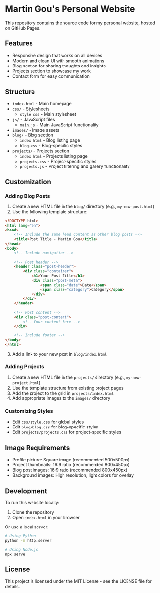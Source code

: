 # Martin Gou's Personal Website

This repository contains the source code for my personal website, hosted on GitHub Pages.

## Features

- Responsive design that works on all devices
- Modern and clean UI with smooth animations
- Blog section for sharing thoughts and insights
- Projects section to showcase my work
- Contact form for easy communication

## Structure

- `index.html` - Main homepage
- `css/` - Stylesheets
  - `style.css` - Main stylesheet
- `js/` - JavaScript files
  - `main.js` - Main JavaScript functionality
- `images/` - Image assets
- `blog/` - Blog section
  - `index.html` - Blog listing page
  - `blog.css` - Blog-specific styles
- `projects/` - Projects section
  - `index.html` - Projects listing page
  - `projects.css` - Project-specific styles
  - `projects.js` - Project filtering and gallery functionality

## Customization

### Adding Blog Posts

1. Create a new HTML file in the `blog/` directory (e.g., `my-new-post.html`)
2. Use the following template structure:

```html
<!DOCTYPE html>
<html lang="en">
<head>
    <!-- Include the same head content as other blog posts -->
    <title>Post Title - Martin Gou</title>
</head>
<body>
    <!-- Include navigation -->
    
    <!-- Post header -->
    <header class="post-header">
        <div class="container">
            <h1>Your Post Title</h1>
            <div class="post-meta">
                <span class="date">Date</span>
                <span class="category">Category</span>
            </div>
        </div>
    </header>
    
    <!-- Post content -->
    <div class="post-content">
        <!-- Your content here -->
    </div>
    
    <!-- Include footer -->
</body>
</html>
```

3. Add a link to your new post in `blog/index.html`

### Adding Projects

1. Create a new HTML file in the `projects/` directory (e.g., `my-new-project.html`)
2. Use the template structure from existing project pages
3. Add the project to the grid in `projects/index.html`
4. Add appropriate images to the `images/` directory

### Customizing Styles

- Edit `css/style.css` for global styles
- Edit `blog/blog.css` for blog-specific styles
- Edit `projects/projects.css` for project-specific styles

## Image Requirements

- Profile picture: Square image (recommended 500x500px)
- Project thumbnails: 16:9 ratio (recommended 800x450px)
- Blog post images: 16:9 ratio (recommended 800x450px)
- Background images: High resolution, light colors for overlay

## Development

To run this website locally:

1. Clone the repository
2. Open `index.html` in your browser

Or use a local server:

```bash
# Using Python
python -m http.server

# Using Node.js
npx serve
```

## License

This project is licensed under the MIT License - see the LICENSE file for details.